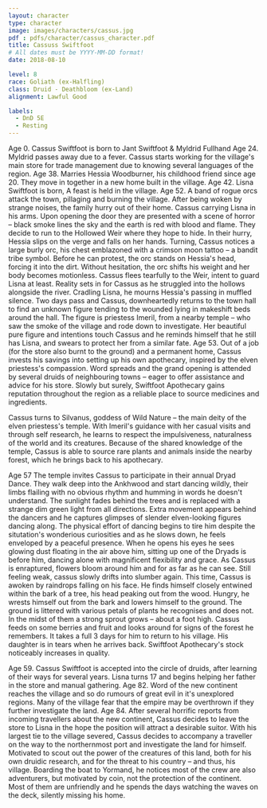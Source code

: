 ```yaml
---
layout: character
type: character
image: images/characters/cassus.jpg
pdf : pdfs/character/cassus_character.pdf
title: Cassuss Swiftfoot
# All dates must be YYYY-MM-DD format!
date: 2018-08-10

level: 8
race: Goliath (ex-Halfling)
class: Druid - Deathbloom (ex-Land)
alignment: Lawful Good

labels:
  - DnD 5E
  - Resting
---
```


Age 0.
Cassus Swiftfoot is born to Jant Swiftfoot & Myldrid Fullhand
Age 24.
Myldrid passes away due to a fever. Cassus starts working for the village's main store for trade
management due to knowing several languages of the region.
Age 38.
Marries Hessia Woodburner, his childhood friend since age 20. They move in together in a new
home built in the village.
Age 42.
Lisna Swiftfoot is born, A feast is held in the village.
Age 52.
A band of rogue orcs attack the town, pillaging and burning the village. After being woken by
strange noises, the family hurry out of their home. Cassus carrying Lisna in his arms.
Upon opening the door they are presented with a scene of horror – black smoke lines the sky and
the earth is red with blood and flame. They decide to run to the Hollowed Weir where they hope to
hide. In their hurry, Hessia slips on the verge and falls on her hands. Turning, Cassus notices a large
burly orc, his chest emblazoned with a crimson moon tattoo – a bandit tribe symbol. Before he can
protest, the orc stands on Hessia's head, forcing it into the dirt. Without hesitation, the orc shifts his
weight and her body becomes motionless. Cassus flees tearfully to the Weir, intent to guard Lisna at
least.
Reality sets in for Cassus as he struggled into the hollows alongside the river. Cradling Lisna, he
mourns Hessia's passing in muffled silence.
Two days pass and Cassus, downheartedly returns to the town hall to find an unknown figure
tending to the wounded lying in makeshift beds around the hall. The figure is priestess Imeril, from
a nearby temple – who saw the smoke of the village and rode down to investigate. Her beautiful
pure figure and intentions touch Cassus and he reminds himself that he still has Lisna, and swears to
protect her from a similar fate.
Age 53.
Out of a job (for the store also burnt to the ground) and a permanent home, Cassus invests his
savings into setting up his own apothecary, inspired by the elven priestess's compassion. Word
spreads and the grand opening is attended by several druids of neighbouring towns – eager to offer
assistance and advice for his store. Slowly but surely, Swiftfoot Apothecary gains reputation
throughout the region as a reliable place to source medicines and ingredients.

Cassus turns to Silvanus, goddess of Wild Nature – the main deity of the elven priestess's temple.
With Imeril's guidance with her casual visits and through self research, he learns to respect the
impulsiveness, naturalness of the world and its creatures.
Because of the shared knowledge of the temple, Cassus is able to source rare plants and animals
inside the nearby forest, which he brings back to his apothecary.

Age 57
The temple invites Cassus to participate in their annual Dryad Dance. They walk deep into the
Ankhwood and start dancing wildly, their limbs flailing with no obvious rhythm and humming in
words he doesn't understand. The sunlight fades behind the trees and is replaced with a strange dim
green light from all directions. Extra movement appears behind the dancers and he captures
glimpses of slender elven-looking figures dancing along.
The physical effort of dancing begins to tire him despite the situtation's wonderious curiosities and
as he slows down, he feels enveloped by a peaceful presence. When he opens his eyes he sees
glowing dust floating in the air above him, sitting up one of the Dryads is before him, dancing alone
with magnificent flexibility and grace. As Cassus is enraptured, flowers bloom around him and for
as far as he can see. Still feeling weak, cassus slowly drifts into slumber again.
This time, Cassus is awoken by raindrops falling on his face. He finds himself closely entwined
within the bark of a tree, his head peaking out from the wood. Hungry, he wrests himself out from
the bark and lowers himself to the ground. The ground is littered with various petals of plants he
recognises and does not. In the midst of them a strong sprout grows – about a foot high.
Cassus feeds on some berries and fruit and looks around for signs of the forest he remembers. It
takes a full 3 days for him to return to his village. His daughter is in tears when he arrives back.
Swiftfoot Apothecary's stock noticeably increases in quality.

Age 59.
Cassus Swiftfoot is accepted into the circle of druids, after learning of their ways for several years.
Lisna turns 17 and begins helping her father in the store and manual gathering.
Age 82.
Word of the new continent reaches the village and so do rumours of great evil in it's unexplored
regions. Many of the village fear that the empire may be overthrown if they further investigate the
land.
Age 84.
After several horrific reports from incoming travellers about the new continent, Cassus decides to
leave the store to Lisna in the hope the position will attract a desirable suitor. With his largest tie to
the village severed, Cassus decides to accompany a traveller on the way to the northernmost port
and investigate the land for himself. Motivated to scout out the power of the creatures of this land,
both for his own druidic research, and for the threat to his country – and thus, his village.
Boarding the boat to Yormand, he notices most of the crew are also adventurers, but motivated by
coin, not the protection of the continent. Most of them are unfriendly and he spends the days
watching the waves on the deck, silently missing his home.
